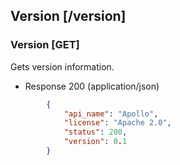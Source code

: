 ## Version [/version]

### Version [GET]

Gets version information.

+ Response 200 (application/json)

```json
        {
            "api_name": "Apollo",
            "license": "Apache 2.0",
            "status": 200,
            "version": 0.1
        }
```

